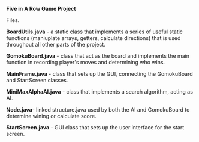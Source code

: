 **Five in A Row Game Project**


Files.

**BoardUtils.java** - a static class that implements a series of useful static functions (maniuplate
arrays, getters, calculate directions) that is used throughout all other parts of the project.

**GomokuBoard.java** - class that act as the board and implements the main function in recording
player's moves and determining who wins. 

**MainFrame.java** - class that sets up the GUI, connecting the GomokuBoard and StartScreen classes.

**MiniMaxAlphaAI.java** - class that implements a search algorithm, acting as AI.

**Node.java**- linked structure.java used by both the AI and GomokuBoard to determine wining or calculate score.

**StartScreen.java** - GUI class that sets up the user interface for the start screen.

